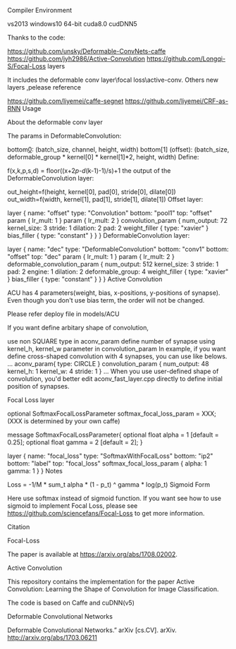 Compiler Environment

vs2013 windows10 64-bit cuda8.0 cudDNN5

Thanks to the code:

https://github.com/unsky/Deformable-ConvNets-caffe
https://github.com/jyh2986/Active-Convolution
https://github.com/Longqi-S/Focal-Loss
layers

It includes the deformable conv layer\focal loss\active-conv. Others new layers ,pelease reference

https://github.com/liyemei/caffe-segnet
https://github.com/liyemei/CRF-as-RNN
Usage

About the deformable conv layer

The params in DeformableConvolution:

bottom[0](data): (batch_size, channel, height, width)
bottom[1] (offset): (batch_size, deformable_group * kernel[0] * kernel[1]*2, height, width)
Define:

f(x,k,p,s,d) = floor((x+2*p-d*(k-1)-1)/s)+1
the output of the DeformableConvolution layer:

out_height=f(height, kernel[0], pad[0], stride[0], dilate[0])
out_width=f(width, kernel[1], pad[1], stride[1], dilate[1])
Offset layer:

layer {
  name: "offset"
  type: "Convolution"
  bottom: "pool1"
  top: "offset"
  param {
    lr_mult: 1
  }
  param {
    lr_mult: 2
  }
  convolution_param {
    num_output: 72
    kernel_size: 3
    stride: 1
    dilation: 2
    pad: 2
    weight_filler {
      type: "xavier"
    }
    bias_filler {
      type: "constant"
    }
  }
}
DeformableConvolution layer:

layer {
  name: "dec"
  type: "DeformableConvolution"
  bottom: "conv1"
  bottom: "offset"
  top: "dec"
  param {
    lr_mult: 1
  }
  param {
    lr_mult: 2
  }
  deformable_convolution_param {
    num_output: 512
    kernel_size: 3
    stride: 1
    pad: 2
    engine: 1
    dilation: 2
    deformable_group: 4
    weight_filler {
      type: "xavier"
    }
    bias_filler {
      type: "constant"
    }
  }
}
Active Convolution

ACU has 4 parameters(weight, bias, x-positions, y-positions of synapse). Even though you don't use bias term, the order will not be changed.

Please refer deploy file in models/ACU

If you want define arbitary shape of convolution,

use non SQUARE type in aconv_param
define number of synapse using kernel_h, kernel_w parameter in convolution_param In example, if you want define cross-shaped convolution with 4 synapses, you can use like belows.
...
aconv_param{   type: CIRCLE }
convolution_param {    num_output: 48    kernel_h: 1    kernel_w: 4    stride: 1 }
...
When you use user-defined shape of convolution, you'd better edit aconv_fast_layer.cpp directly to define initial position of synapses.

Focal Loss layer

optional SoftmaxFocalLossParameter softmax_focal_loss_param = XXX; (XXX is determined by your own caffe)

message SoftmaxFocalLossParameter{
  optional float alpha = 1 [default = 0.25];
  optional float gamma = 2 [default = 2];
}

layer {
  name: "focal_loss"
  type: "SoftmaxWithFocalLoss"
  bottom: "ip2"
  bottom: "label"
  top: "focal_loss"
  softmax_focal_loss_param {
    alpha: 1 
    gamma: 1
  }
}
Notes

Loss = -1/M * sum_t alpha * (1 - p_t) ^ gamma * log(p_t)
Sigmoid Form

Here use softmax instead of sigmoid function. If you want see how to use sigmoid to implement Focal Loss, please see https://github.com/sciencefans/Focal-Loss to get more information.

Citation

Focal-Loss

The paper is available at https://arxiv.org/abs/1708.02002.

Active Convolution

This repository contains the implementation for the paper Active Convolution: Learning the Shape of Convolution for Image Classification.

The code is based on Caffe and cuDNN(v5)

Deformable Convolutional Networks

Deformable Convolutional Networks.” arXiv [cs.CV]. arXiv. http://arxiv.org/abs/1703.06211
